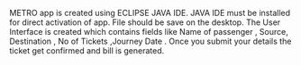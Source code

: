METRO  app is created using ECLIPSE JAVA IDE.
JAVA IDE must be installed for direct activation of app.
File should be save on the desktop.
The User Interface is created which contains  fields  like Name of passenger , Source, Destination , No of Tickets ,Journey Date .
Once you submit your details the ticket get confirmed and bill is generated.

